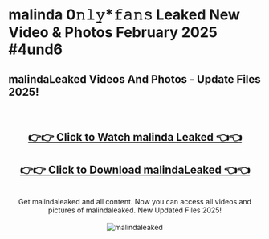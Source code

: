 # malinda 0𝚗𝚕𝚢*𝚏𝚊𝚗𝚜 Leaked New Video & Photos February 2025 #4und6

<h2>malindaLeaked Videos And Photos - Update Files 2025!</h2>
<br>
<div align="center">
<h2><a href="https://mediaupload.pro?title=malinda&ref=11F" rel="nofollow">👉👉 Click to Watch malinda Leaked 👈👈</a></h2>
<h2><a href="https://mediaupload.pro?title=malinda&ref=11F" rel="nofollow">👉👉 Click to Download malindaLeaked 👈👈</a></h2>
<br>
Get malindaleaked and all content. Now you can access all videos and pictures of malindaleaked. New Updated Files 2025!
<br>
<br>
<a href="https://mediaupload.pro?title=malinda&ref=11F" rel="nofollow" data-target="animated-image.originalLink"><img src="https://i.ibb.co/Gkj2r4b/banner.png" alt="malindaleaked" style="max-width: 100%; display: inline-block;" data-target="animated-image.originalImage"></a>
</div>
<br>

